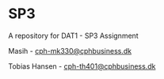 # SP3
A repository for DAT1 - SP3 Assignment 

Masih - cph-mk330@cphbusiness.dk

Tobias Hansen - cph-th401@cphbusiness.dk
